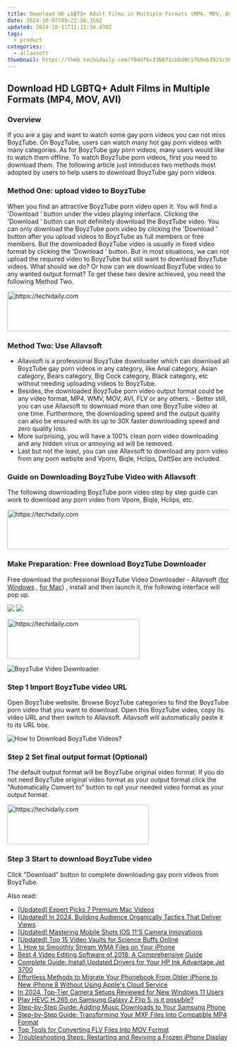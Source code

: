 ```yaml
---
title: Download HD LGBTQ+ Adult Films in Multiple Formats (MP4, MOV, AVI)
date: 2024-10-07T05:22:56.156Z
updated: 2024-10-11T11:15:34.439Z
tags:
  - product
categories:
  - allavsoft
thumbnail: https://thmb.techidaily.com/f04df6c23b871cbbd0c17b0eb3921c505712d724d4bbb61a362d901e0200289d.jpg
---
```


## Download HD LGBTQ+ Adult Films in Multiple Formats (MP4, MOV, AVI)

### Overview

If you are a gay and want to watch some gay porn videos you can not miss BoyzTube. On BoyzTube, users can watch many hot gay porn videos with many categories. As for BoyzTube gay porn videos, many users would like to watch them offline. To watch BoyzTube porn videos, first you need to download them. The following article just introduces two methods most adopted by users to help users to download BoyzTube gay porn videos.

### Method One: upload video to BoyzTube

When you find an attractive BoyzTube porn video open it. You will find a 'Download ' button under the video playing interface. Clicking the 'Download ' button can not definitely download the BoyzTube video. You can only download the BoyzTube porn video by clicking the 'Download ' button after you upload videos to BoyzTube as full members or free members. But the downloaded BoyzTube video is usually in fixed video format by clicking the 'Download ' button. But in most situations, we can not upload the required video to BoyzTube but still want to download BoyzTube videos. What should we do? Or how can we download BoyzTube video to any wanted output format? To get these two desire achieved, you need the following Method Two.

<!-- affiliate ads begin -->
<a href="https://appsumo.8odi.net/c/5597632/2037334/7443" target="_top" id="2037334">
  <img src="//a.impactradius-go.com/display-ad/7443-2037334" border="0" alt="https://techidaily.com" width="728" height="90"/>
</a>
<img height="0" width="0" src="https://appsumo.8odi.net/i/5597632/2037334/7443" style="position:absolute;visibility:hidden;" border="0" />
<!-- affiliate ads end -->

### Method Two: Use Allavsoft

* Allavsoft is a professional BoyzTube downloader which can download all BoyzTube gay porn videos in any category, like Anal category, Asian category, Bears category, Big Cock category, Black category, etc without needing uploading videos to BoyzTube.
* Besides, the downloaded BoyzTube porn video output format could be any video format, MP4, WMV, MOV, AVI, FLV or any others. - Better still, you can use Allavsoft to download more than one BoyzTube video at one time. Furthermore, the downloading speed and the output quality can also be ensured with its up to 30X faster downloading speed and zero quality loss.
* More surprising, you will have a 100% clean porn video downloading and any hidden virus or annoying ad will be removed.
* Last but not the least, you can use Allavsoft to download any porn video from any porn website and Vporn, Biqle, Hclips, DaftSex are included.

### Guide on Downloading BoyzTube Video with Allavsoft

The following downloading BoyzTube porn video step by step guide can work to download any porn video from Vporn, Biqle, Hclips, etc.

<!-- affiliate ads begin -->
<a href="https://appsumo.8odi.net/c/5597632/2118326/7443" target="_top" id="2118326">
  <img src="//a.impactradius-go.com/display-ad/7443-2118326" border="0" alt="https://techidaily.com" width="728" height="90"/>
</a>
<img height="0" width="0" src="https://appsumo.8odi.net/i/5597632/2118326/7443" style="position:absolute;visibility:hidden;" border="0" />
<!-- affiliate ads end -->

### Make Preparation: Free download BoyzTube Downloader

Free download the professional BoyzTube Video Downloader - Allavsoft ([for Windows](https://tools.techidaily.com/allavsoft/products/) , [for Mac](https://tools.techidaily.com/allavsoft/products/)) , install and then launch it, the following interface will pop up.

[![](https://www.allavsoft.com/how-to/../images/how-to/free-download-win.jpg)](https://tools.techidaily.com/allavsoft/products/) [![](https://www.allavsoft.com/how-to/../images/how-to/free-download-mac.jpg)](https://tools.techidaily.com/allavsoft/products/)

<!-- affiliate ads begin -->
<a href="https://aligracehair.sjv.io/c/5597632/1925565/19272" target="_top" id="1925565">
  <img src="//a.impactradius-go.com/display-ad/19272-1925565" border="0" alt="https://techidaily.com" width="300" height="90"/>
</a>
<img height="0" width="0" src="https://aligracehair.sjv.io/i/5597632/1925565/19272" style="position:absolute;visibility:hidden;" border="0" />
<!-- affiliate ads end -->

![BoyzTube Video Downloader](https://www.allavsoft.com/how-to/../images/allavsoft/screen-shot-600.jpg)

### Step 1 Import BoyzTube video URL

Open BoyzTube website. Browse BoyzTube categories to find the BoyzTube porn video that you want to download. Open this BoyzTube video, copy its video URL and then switch to Allavsoft. Allavsoft will automatically paste it to its URL box.

![How to Download BoyzTube Videos?](https://www.allavsoft.com/how-to/../images/how-to/download-rtmp-video/download-rtmp-video.jpg)

### Step 2 Set final output format (Optional)

The default output format will be BoyzTube original video format. If you do not need BoyzTube original video format as your output format click the "Automatically Convert to" button to opt your needed video format as your output format.

<!-- affiliate ads begin -->
<a href="https://bluettius.sjv.io/c/5597632/2139121/17108" target="_top" id="2139121">
  <img src="//a.impactradius-go.com/display-ad/17108-2139121" border="0" alt="https://techidaily.com" width="320" height="90"/>
</a>
<img height="0" width="0" src="https://bluettius.sjv.io/i/5597632/2139121/17108" style="position:absolute;visibility:hidden;" border="0" />
<!-- affiliate ads end -->

### Step 3 Start to download BoyzTube video

Click "Download" button to complete downloading gay porn videos from BoyzTube.

<ins class="adsbygoogle"
     style="display:block"
     data-ad-format="autorelaxed"
     data-ad-client="ca-pub-7571918770474297"
     data-ad-slot="1223367746"></ins>

<ins class="adsbygoogle"
     style="display:block"
     data-ad-client="ca-pub-7571918770474297"
     data-ad-slot="8358498916"
     data-ad-format="auto"
     data-full-width-responsive="true"></ins>

<span class="atpl-alsoreadstyle">Also read:</span>
<div><ul>
<li><a href="https://some-knowledge.techidaily.com/updated-expert-picks-7-premium-mac-videos/"><u>[Updated] Expert Picks 7 Premium Mac Videos</u></a></li>
<li><a href="https://facebook-video-share.techidaily.com/updated-in-2024-building-audience-organically-tactics-that-deliver-views/"><u>[Updated] In 2024, Building Audience Organically Tactics That Deliver Views</u></a></li>
<li><a href="https://extra-support.techidaily.com/updated-mastering-mobile-shots-ios-11s-camera-innovations/"><u>[Updated] Mastering Mobile Shots IOS 11'S Camera Innovations</u></a></li>
<li><a href="https://facebook-record-videos.techidaily.com/updated-top-15-video-vaults-for-science-buffs-online/"><u>[Updated] Top 15 Video Vaults for Science Buffs Online</u></a></li>
<li><a href="https://win-net.techidaily.com/1-how-to-smoothly-stream-wma-files-on-your-iphone/"><u>1. How to Smoothly Stream WMA Files on Your iPhone</u></a></li>
<li><a href="https://win-net.techidaily.com/best-4-video-editing-software-of-2018-a-comprehensive-guide/"><u>Best 4 Video Editing Software of 2018: A Comprehensive Guide</u></a></li>
<li><a href="https://hardware-help.techidaily.com/complete-guide-install-updated-drivers-for-your-hp-ink-advantage-jet-3700/"><u>Complete Guide: Install Updated Drivers for Your HP Ink Advantage Jet 3700</u></a></li>
<li><a href="https://win-net.techidaily.com/effortless-methods-to-migrate-your-phonebook-from-older-iphone-to-new-iphone-8-without-using-apples-cloud-service/"><u>Effortless Methods to Migrate Your Phonebook From Older iPhone to New iPhone 8 Without Using Apple's Cloud Service</u></a></li>
<li><a href="https://screen-capture.techidaily.com/in-2024-top-tier-camera-setups-reviewed-for-new-windows-11-users/"><u>In 2024, Top-Tier Camera Setups Reviewed for New Windows 11 Users</u></a></li>
<li><a href="https://review-topics.techidaily.com/play-hevc-h-265-on-samsung-galaxy-z-flip-5-is-it-possible-by-aiseesoft-video-converter-play-hevc-video-on-android/"><u>Play HEVC H.265 on Samsung Galaxy Z Flip 5, is it possible?</u></a></li>
<li><a href="https://win-net.techidaily.com/step-by-step-guide-adding-music-downloads-to-your-samsung-phone/"><u>Step-by-Step Guide: Adding Music Downloads to Your Samsung Phone</u></a></li>
<li><a href="https://win-net.techidaily.com/step-by-step-guide-transforming-your-mxf-files-into-compatible-mp4-format/"><u>Step-by-Step Guide: Transforming Your MXF Files Into Compatible MP4 Format</u></a></li>
<li><a href="https://win-net.techidaily.com/top-tools-for-converting-flv-files-into-mov-format/"><u>Top Tools for Converting FLV Files Into MOV Format</u></a></li>
<li><a href="https://fox-that.techidaily.com/troubleshooting-steps-restarting-and-reviving-a-frozen-iphone-display/"><u>Troubleshooting Steps: Restarting and Reviving a Frozen iPhone Display</u></a></li>
</ul></div>

